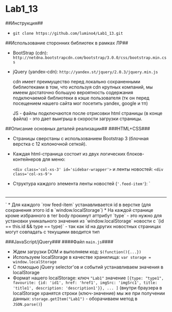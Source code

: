Lab1_13
=======
##Инструкция##
* `git clone https://github.com/lumino4/Lab1_13.git`

##Использование сторонних библиотек в рамках ЛР##
* BootStrap (cdn): `http://netdna.bootstrapcdn.com/bootstrap/3.0.0/css/bootstrap.min.css`
* jQuery (yandex-cdn): `http://yandex.st/jquery/2.0.3/jquery.min.js`


    cdn имеет преимущество перед локально сохраненными библиотеками в том, что используя cdn крупных компаний, мы имеем достаточно большую вероятность содержания подключаемой библиотеки в кэше пользователя (тк он перед посещением нашего сайта мог посетить yandex, google и тп)

    JS - файлы подключаются после отрисовки html страницы (в конце файла) - это дает выигрыш в скорости загрузки страницы.

##Описание основных деталей реализации##
###HTML+CSS###
* Страницы сверстаны с использованием Bootstrap 3 (блочная верстка с 12 колоночной сеткой). 
* Каждая html-страница состоит из двух логических блоков-контейнеров для меню:

    `<div class='col-xs-3' id='sidebar-wrapper'>` и ленты новостей: `<div class='col-xs-9'>`
* Структура каждого элемента ленты новостей (`'.feed-item'`):
`<div class="row feed-item">
<div class='col-xs-2 img-news-container'>
<img class="img-news">
</div>
<div class='col-xs-10'>
<h4 class="title">
<a class="news-title"></a>
</h4>
<div>
<p class="description">
</p>
</div>
<div class="feed-item-footer">
<span class="created_at"></span>
</div>
<hr class="bs-docs-separator">
</div>
</div>`
* Для каждого `row feed-item` устанавливается id в верстке (для сохранения этого id в `window.localStorage`)
* На каждой странице кроме избранного в тег body прокинут аттрибут `type` - это нужно для установки уникального значения из `window.localStorage` новости с `(id == this.id && type == type)` - так как id на других новостных страницах могут совпадать с текущими вводится тип

###JavaScript/jQuery###
####Файл `main.js`####
* Ждем загрузки DOM и выполняем код: `$(function(){...})`
* Используем localStorage в качестве хранилища: `var storage = window.localStorage`
* С помощью jQuery selector'ов и событий устанавливаем значения в localStorage
* Формат нашего localStorage: ключ `"Lab1"` значение `[{type: "type1", favourite: {id: 'id1', href: 'href1', imgSrc: 'imgSrc1', title: 'title1', description: 'description1'}}, ... ]` (внутри браузера в localStorage хранятся строки (ключ-значение) мы же при получении данных: `storage.getItem("Lab1")` - оборачиваем метод в `JSON.parse()`)
